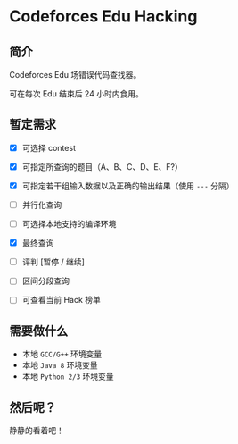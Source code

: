 # Codeforces Edu Hacking
## **简介**

Codeforces Edu 场错误代码查找器。

可在每次 Edu 结束后 24 小时内食用。



## **暂定需求**

- [x] 可选择 contest
- [x] 可指定所查询的题目（A、B、C、D、E、F?）
- [x] 可指定若干组输入数据以及正确的输出结果（使用 `---` 分隔）
- [ ] 并行化查询
- [ ] 可选择本地支持的编译环境
- [x] 最终查询
- [ ] 评判 [暂停 / 继续]
- [ ] 区间分段查询
- [ ] 可查看当前 Hack 榜单





## **需要做什么**

- 本地 `GCC/G++` 环境变量
- 本地 `Java 8` 环境变量
- 本地 `Python 2/3` 环境变量





## **然后呢？**

静静的看着吧！
